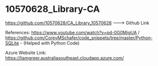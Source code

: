 # 10570628_Library-CA

https://github.com/10570628/CA_Library_10570628   ---> Github Link

References:
https://www.youtube.com/watch?v=pd-0G0MigUA / https://github.com/CoreyMSchafer/code_snippets/tree/master/Python-SQLite - (Helped with Python Code)


Azure Website Link: 
https://liamgreer.australiasoutheast.cloudapp.azure.com/
